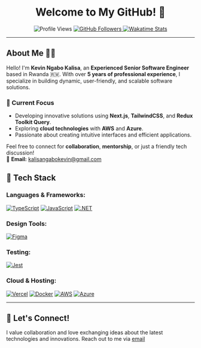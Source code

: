 <h1 align="center">Welcome to My GitHub! 🌟</h1>

<p align="center">
  <img src="https://komarev.com/ghpvc/?username=kalisaNkevin" alt="Profile Views" />
  <a href="https://github.com/kalisaNkevin?tab=followers">
    <img src="https://img.shields.io/github/followers/kalisaNkevin?logo=github&style=plastic" alt="GitHub Followers" />
  </a>
  <a href="https://wakatime.com/kalisaNkevin">
    <img src="https://wakatime.com/badge/user/018cbf7c-8623-470c-ad5b-0b7f51ca3343.svg" alt="Wakatime Stats" />
  </a>
</p>

---

## About Me 👨‍💻

Hello! I'm **Kevin Ngabo Kalisa**, an **Experienced Senior Software Engineer** based in Rwanda 🇷🇼. With over **5 years of professional experience**, I specialize in building dynamic, user-friendly, and scalable software solutions.

### 🌱 Current Focus
- Developing innovative solutions using **Next.js**, **TailwindCSS**, and **Redux Toolkit Query**.
- Exploring **cloud technologies** with **AWS** and **Azure**.
- Passionate about creating intuitive interfaces and efficient applications.

Feel free to connect for **collaboration**, **mentorship**, or just a friendly tech discussion!  
📧 **Email:** [kalisangabokevin@gmail.com](mailto:kalisangabokevin@gmail.com)  

## 🚀 Tech Stack

### Languages & Frameworks:
[![TypeScript](https://img.shields.io/badge/TypeScript-3178C6?style=plastic&logo=typescript&logoColor=white)](https://www.typescriptlang.org/)
[![JavaScript](https://img.shields.io/badge/JavaScript-F7DF1E?style=plastic&logo=javascript&logoColor=black)](https://developer.mozilla.org/en-US/docs/Web/JavaScript)
[![.NET](https://img.shields.io/badge/.NET-512BD4?style=plastic&logo=dotnet&logoColor=white)](https://dotnet.microsoft.com/)


### Design Tools:
[![Figma](https://img.shields.io/badge/Figma-F24E1E?style=plastic&logo=figma&logoColor=white)](https://www.figma.com/)

### Testing:
[![Jest](https://img.shields.io/badge/Jest-C21325?style=plastic&logo=jest&logoColor=white)](https://jestjs.io/)


### Cloud & Hosting:
[![Vercel](https://img.shields.io/badge/Vercel-000000?style=plastic&logo=vercel&logoColor=white)](https://vercel.com/)
[![Docker](https://img.shields.io/badge/Docker-2496ED?style=plastic&logo=docker&logoColor=white)](https://www.docker.com/)
[![AWS](https://img.shields.io/badge/AWS-232F3E?style=plastic&logo=amazon-aws&logoColor=white)](https://aws.amazon.com/)
[![Azure](https://img.shields.io/badge/Azure-0089D6?style=plastic&logo=microsoft-azure&logoColor=white)](https://azure.microsoft.com/)

---

## 🎯 Let's Connect!

I value collaboration and love exchanging ideas about the latest technologies and innovations. Reach out to me via [email](mailto:kalisangabokevin@gmail.com) 
